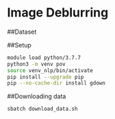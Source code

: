 # Image Deblurring
##Dataset

##Setup
``````bash
module load python/3.7.7
python3 -m venv pov
source venv_nlp/bin/activate
pip install --upgrade pip
pip --no-cache-dir install gdown
``````
##Downloading data
``````bash
sbatch download_data.sh
``````
